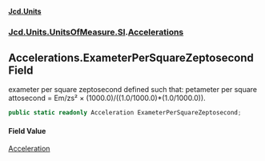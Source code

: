 #### [Jcd.Units](index.md 'index')
### [Jcd.Units.UnitsOfMeasure.SI](Jcd.Units.UnitsOfMeasure.SI.md 'Jcd.Units.UnitsOfMeasure.SI').[Accelerations](Accelerations.md 'Jcd.Units.UnitsOfMeasure.SI.Accelerations')

## Accelerations.ExameterPerSquareZeptosecond Field

exameter per square zeptosecond defined such that: petameter per square attosecond = Em/zs² ×
(1000.0)/((1.0/1000.0)*(1.0/1000.0)).

```csharp
public static readonly Acceleration ExameterPerSquareZeptosecond;
```

#### Field Value
[Acceleration](Acceleration.md 'Jcd.Units.UnitTypes.Acceleration')